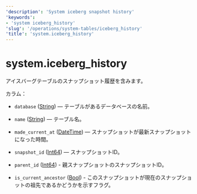```yaml
---
'description': 'System iceberg snapshot history'
'keywords':
- 'system iceberg_history'
'slug': '/operations/system-tables/iceberg_history'
'title': 'system.iceberg_history'
---
```





# system.iceberg_history

アイスバーグテーブルのスナップショット履歴を含みます。

カラム：

- `database` ([String](../../sql-reference/data-types/string.md)) — テーブルがあるデータベースの名前。

- `name` ([String](../../sql-reference/data-types/string.md)) — テーブル名。

- `made_current_at` ([DateTime](../../sql-reference/data-types/uuid.md)) — スナップショットが最新スナップショットになった時間。

- `snapshot_id` ([Int64](../../sql-reference/data-types/int-uint.md)) — スナップショットID。

- `parent_id` ([Int64](../../sql-reference/data-types/int-uint.md)) - 親スナップショットのスナップショットID。

- `is_current_ancestor` ([Bool](../../sql-reference/data-types/boolean.md)) - このスナップショットが現在のスナップショットの祖先であるかどうかを示すフラグ。

